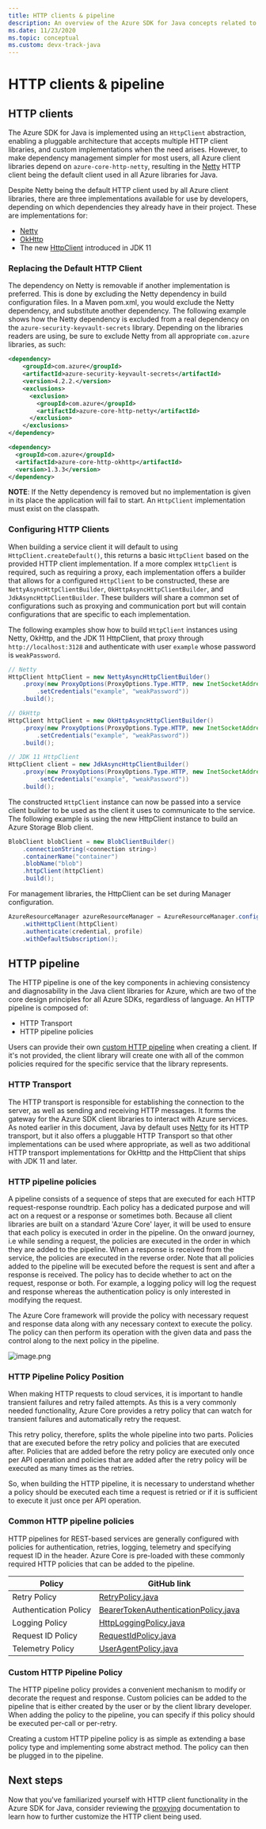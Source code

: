 ```yaml
---
title: HTTP clients & pipeline
description: An overview of the Azure SDK for Java concepts related to HTTP clients and pipelines
ms.date: 11/23/2020
ms.topic: conceptual
ms.custom: devx-track-java
---
```


# HTTP clients & pipeline

## HTTP clients

The Azure SDK for Java is implemented using an `HttpClient` abstraction, enabling a pluggable architecture that accepts multiple HTTP client libraries, and custom implementations when the need arises. However, to make dependency management simpler for most users, all Azure client libraries depend on `azure-core-http-netty`, resulting in the [Netty](https://netty.io) HTTP client being the default client used in all Azure libraries for Java.

Despite Netty being the default HTTP client used by all Azure client libraries, there are three implementations available for use by developers, depending on which dependencies they already have in their project. These are implementations for:

* [Netty](https://netty.io)
* [OkHttp](https://square.github.io/okhttp/)
* The new [HttpClient](https://openjdk.java.net/groups/net/httpclient/intro.html) introduced in JDK 11

### Replacing the Default HTTP Client

The dependency on Netty is removable if another implementation is preferred. This is done by excluding the Netty dependency in build configuration files. In a Maven pom.xml, you would exclude the Netty dependency, and substitute another dependency. The following example shows how the Netty dependency is excluded from a real dependency on the `azure-security-keyvault-secrets` library. Depending on the libraries readers are using, be sure to exclude Netty from all appropriate `com.azure` libraries, as such:

```xml
<dependency>
    <groupId>com.azure</groupId>
    <artifactId>azure-security-keyvault-secrets</artifactId>
    <version>4.2.2.</version>
    <exclusions>
      <exclusion>
        <groupId>com.azure</groupId>
        <artifactId>azure-core-http-netty</artifactId>
      </exclusion>
    </exclusions>
</dependency>
```

```xml
<dependency>
  <groupId>com.azure</groupId>
  <artifactId>azure-core-http-okhttp</artifactId>
  <version>1.3.3</version>
</dependency>
```

**NOTE**: If the Netty dependency is removed but no implementation is given in its place the application will fail to start. An `HttpClient` implementation must exist on the classpath.

### Configuring HTTP Clients

When building a service client it will default to using `HttpClient.createDefault()`, this returns a basic `HttpClient` based on the provided HTTP client implementation. If a more complex `HttpClient` is required, such as requiring a proxy, each implementation offers a builder that allows for a configured `HttpClient` to be constructed, these are `NettyAsyncHttpClientBuilder`, `OkHttpAsyncHttpClientBuilder`, and `JdkAsyncHttpClientBuilder`. These builders will share a common set of configurations such as proxying and communication port but will contain configurations that are specific to each implementation.

The following examples show how to build `HttpClient` instances using Netty, OkHttp, and the JDK 11 HttpClient, that proxy through `http://localhost:3128` and authenticate with user `example` whose password is `weakPassword`.

```java
// Netty
HttpClient httpClient = new NettyAsyncHttpClientBuilder()
    .proxy(new ProxyOptions(ProxyOptions.Type.HTTP, new InetSocketAddress("localhost", 3128))
        .setCredentials("example", "weakPassword"))
    .build();

// OkHttp
HttpClient httpClient = new OkHttpAsyncHttpClientBuilder()
    .proxy(new ProxyOptions(ProxyOptions.Type.HTTP, new InetSocketAddress("localhost", 3128))
        .setCredentials("example", "weakPassword"))
    .build();

// JDK 11 HttpClient
HttpClient client = new JdkAsyncHttpClientBuilder()
    .proxy(new ProxyOptions(ProxyOptions.Type.HTTP, new InetSocketAddress("localhost", 3128))
        .setCredentials("example", "weakPassword"))
    .build();
```

The constructed `HttpClient` instance can now be passed into a service client builder to be used as the client it uses to communicate to the service. The following example is using the new HttpClient instance to build an Azure Storage Blob client.

```java
BlobClient blobClient = new BlobClientBuilder()
    .connectionString(<connection string>)
    .containerName("container")
    .blobName("blob")
    .httpClient(httpClient)
    .build();
```

For management libraries, the HttpClient can be set during Manager configuration.

```java
AzureResourceManager azureResourceManager = AzureResourceManager.configure()
    .withHttpClient(httpClient)
    .authenticate(credential, profile)
    .withDefaultSubscription();
```

## HTTP pipeline

The HTTP pipeline is one of the key components in achieving consistency and diagnosability in the Java client libraries for Azure, which are two of the core design principles for all Azure SDKs, regardless of language. An HTTP pipeline is composed of:

* HTTP Transport
* HTTP pipeline policies

Users can provide their own [custom HTTP pipeline](#Custom-HTTP-Pipeline-Policy) when creating a client. If it's not provided, the client library will create one with all of the common policies required for the specific service that the library represents.

### HTTP Transport

The HTTP transport is responsible for establishing the connection to the server, as well as sending and receiving HTTP messages. It forms the gateway for the Azure SDK client libraries to interact with Azure services. As noted earlier in this document, Java by default uses [Netty](https://netty.io/) for its HTTP transport, but it also offers a pluggable HTTP Transport so that other implementations can be used where appropriate, as well as two additional HTTP transport implementations for OkHttp and the HttpClient that ships with JDK 11 and later.

### HTTP pipeline policies

A pipeline consists of a sequence of steps that are executed for each HTTP request-response roundtrip. Each policy has a dedicated purpose and will act on a request or a response or sometimes both. Because all client libraries are built on a standard 'Azure Core' layer, it will be used to ensure that each policy is executed in order in the pipeline. On the onward journey, i.e while sending a request, the policies are executed in the order in which they are added to the pipeline. When a response is received from the service, the policies are executed in the reverse order. Note that all policies added to the pipeline will be executed before the request is sent and after a response is received. The policy has to decide whether to act on the request, response or both. For example, a logging policy will log the request and response whereas the authentication policy is only interested in modifying the request.

The Azure Core framework will provide the policy with necessary request and response data along with any necessary context to execute the policy. The policy can then perform its operation with the given data and pass the control along to the next policy in the pipeline.

![image.png](./media/http-pipeline.png)

### HTTP Pipeline Policy Position

When making HTTP requests to cloud services, it is important to handle transient failures and retry failed attempts. As this is a very commonly needed functionality, Azure Core provides a retry policy that can watch for transient failures and automatically retry the request.

This retry policy, therefore, splits the whole pipeline into two parts. Policies that are executed before the retry policy and policies that are executed after. Policies that are added before the retry policy are executed only once per API operation and policies that are added after the retry policy will be executed as many times as the retries.

So, when building the HTTP pipeline, it is necessary to understand whether a policy should be executed each time a request is retried or if it is sufficient to execute it just once per API operation.

### Common HTTP pipeline policies

HTTP pipelines for REST-based services are generally configured with policies for authentication, retries, logging, telemetry and specifying request ID in the header. Azure Core is pre-loaded with these commonly required HTTP policies that can be added to the pipeline.

| Policy                | GitHub link        |
|-----------------------|--------------------|
| Retry Policy          | [RetryPolicy.java](https://github.com/Azure/azure-sdk-for-java/blob/master/sdk/core/azure-core/src/main/java/com/azure/core/http/policy/RetryPolicy.java) |
| Authentication Policy | [BearerTokenAuthenticationPolicy.java](https://github.com/Azure/azure-sdk-for-java/blob/master/sdk/core/azure-core/src/main/java/com/azure/core/http/policy/BearerTokenAuthenticationPolicy.java) |
| Logging Policy        | [HttpLoggingPolicy.java](https://github.com/Azure/azure-sdk-for-java/blob/master/sdk/core/azure-core/src/main/java/com/azure/core/http/policy/HttpLoggingPolicy.java) |
| Request ID Policy     | [RequestIdPolicy.java](https://github.com/Azure/azure-sdk-for-java/blob/master/sdk/core/azure-core/src/main/java/com/azure/core/http/policy/RequestIdPolicy.java) |
| Telemetry Policy      | [UserAgentPolicy.java](https://github.com/Azure/azure-sdk-for-java/blob/master/sdk/core/azure-core/src/main/java/com/azure/core/http/policy/UserAgentPolicy.java) |

### Custom HTTP Pipeline Policy

The HTTP pipeline policy provides a convenient mechanism to modify or decorate the request and response. Custom policies can be added to the pipeline that is either created by the user or by the client library developer. When adding the policy to the pipeline, you can specify if this policy should be executed per-call or per-retry.

Creating a custom HTTP pipeline policy is as simple as extending a base policy type and implementing some abstract method. The policy can then be plugged in to the pipeline.

## Next steps

Now that you've familiarized yourself with HTTP client functionality in the Azure SDK for Java, consider reviewing the [proxying](java-sdk-proxying.md) documentation to learn how to further customize the HTTP client being used.
